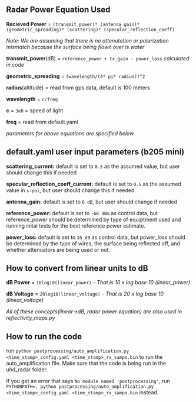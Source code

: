 ## Radar Power Equation Used
**Recieved Power** = `(transmit_power)* (antenna_gain)* (geometric_spreading)* (scattering)* (specular_reflection_coeff)`

*Note: We are assuming that there is no attenutation or polarization mismatch because the surface being flown over is water* 

**transmit_power**(dB) = `reference_power + tx_gain - power_loss` *calculated in code*

**geometric_spreading** = `(wavelength/(4* pi* radius))^2`

**radius**(altitude) = read from gps data, default is 100 meters

**wavelength** = `c/freq`

**c** = `3e8` = speed of light

**freq** = read from default.yaml

*parameters for above equations are specified below*

## default.yaml  user input parameters (b205 mini)
 **scattering_current:** default is set to `0.5` as the assumed value, but user should change this if needed

 **specular_reflection_coeff_current:** default is set to `0.5` as the assumed value in `s-pol`, but user should change this if needed

 **antenna_gain:** default is set to `6 dB`, but user should change if needed

 **reference_power:** default is set to `-66 dBm` as control data, but reference_power should be determined by type of equiptment used and running inital tests for the best reference power estimate.

 **power_loss:** default is set to `35 dB` as control data, but power_loss should be determined by the type of wires, the surface being reflected off, and whether attenuators are being used or not. 


## How to convert from linear units to dB

**dB Power** = `10log10(linear_power)` - *That is 10 x log base 10 (linear_power)*

**dB Voltage** = `20log10(linear_voltage)` - *That is 20 x log base 10 (linear_voltage)*

*All of these concepts(linear->dB, radar power equation) are also used in reflectivity_maps.py*

## How to run the code

run `python postprocessing/auto_amplification.py <time_stamp>_config.yaml <time_stamp>_rx_samps.bin` to run the auto_amplification file. Make sure that the code is being run in the uhd_radar folder.

If you get an error that says `No module named 'postprocessing'`, run `PYTHONPATH=. python postprocessing/auto_amplification.py <time_stamp>_config.yaml <time_stamp>_rx_samps.bin` instead.